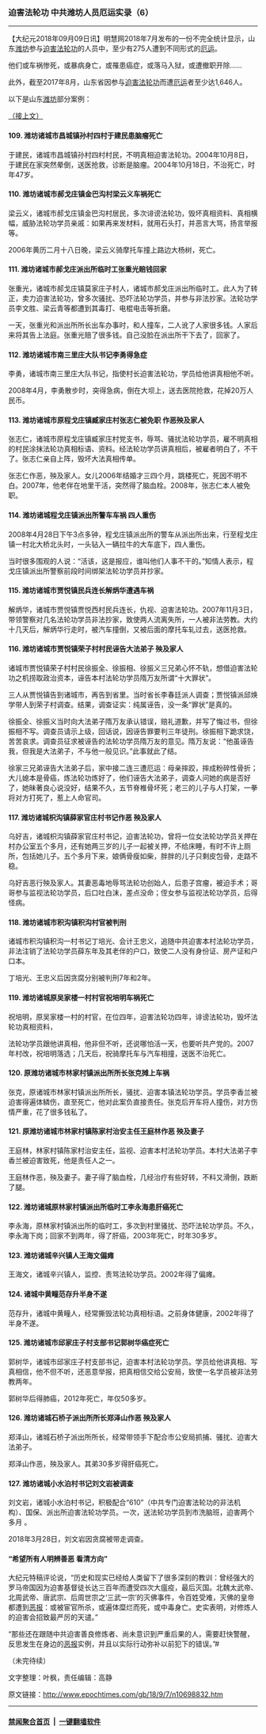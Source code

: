 ### 迫害法轮功 中共潍坊人员厄运实录（6）
------------------------

<p>【大纪元2018年09月09日讯】明慧网2018年7月发布的一份不完全统计显示，山东<a href="http://www.epochtimes.com/gb/tag/%E6%BD%8D%E5%9D%8A.html">潍坊</a>参与<a href="http://www.epochtimes.com/gb/tag/%E8%BF%AB%E5%AE%B3%E6%B3%95%E8%BD%AE%E5%8A%9F.html">迫害法轮功</a>的人员中，至少有275人遭到不同形式的<a href="http://www.epochtimes.com/gb/tag/%E5%8E%84%E8%BF%90.html">厄运</a>。</p>
<p>他们或车祸惨死，或暴病身亡，或罹患癌症，或落马入狱，或遭撤职开除……</p>
<p>此外，截至2017年8月，山东省因参与<a href="http://www.epochtimes.com/gb/tag/%E8%BF%AB%E5%AE%B3%E6%B3%95%E8%BD%AE%E5%8A%9F.html">迫害法轮功</a>而遭<a href="http://www.epochtimes.com/gb/tag/%E5%8E%84%E8%BF%90.html">厄运</a>者至少达1,646人。</p>
<p>以下是山东<a href="http://www.epochtimes.com/gb/tag/%E6%BD%8D%E5%9D%8A.html">潍坊</a>部分案例：</p>
<p><a href="http://www.epochtimes.com/gb/18/9/7/n10698579.htm">（接上文）</a></p>
<h4>109. 潍坊诸城市昌城镇孙村四村于建民患脑瘤死亡</h4>
<p>于建民，诸城市昌城镇孙村四村村民，不明真相迫害法轮功。2004年10月8日，于建民在家突然晕倒，送医抢救，诊断是脑瘤。2004年10月18日，不治死亡，时年47岁。</p>
<h4>110. 潍坊诸城市郝戈庄镇金巴沟村梁云义车祸死亡</h4>
<p>梁云义，诸城市郝戈庄镇金巴沟村居民，多次诽谤法轮功，毁坏真相资料、真相横幅，威胁法轮功学员亲戚：如果再来发材料，就用石头打，并恶言大骂，扬言举报等。</p>
<p>2006年黄历二月十八日晚，梁云义骑摩托车撞上路边大杨树，死亡。</p>
<h4>111. 潍坊诸城市郝戈庄派出所临时工张重光赔钱回家</h4>
<p>张重光，诸城市郝戈庄镇莫家庄子村人，诸城市郝戈庄派出所临时工。此人为了转正，卖力迫害法轮功，曾多次骚扰、恐吓法轮功学员，并参与非法抄家。法轮功学员李文胜、梁云青等都遭到其毒打、电棍电击等折磨。</p>
<p>一天，张重光和派出所所长出车办事时，和人撞车，二人讹了人家很多钱。人家后来将其告上法庭。张重光赔了很多钱。自己没脸在派出所干下去了，回家了。</p>
<h4>112. 潍坊诸城市南三里庄大队书记李勇得急症</h4>
<p>李勇，诸城市南三里庄大队书记，指使村长迫害法轮功，学员给他讲真相他不听。</p>
<p>2008年4月，李勇散步时，突得急病，倒在大坝上，送去医院抢救，花掉20万人民币。</p>
<h4>113. 潍坊诸城市原程戈庄镇臧家庄村张志仁被免职 作恶殃及家人</h4>
<p>张志仁，诸城市原程戈庄镇臧家庄村党支书，辱骂、骚扰法轮功学员，雇不明真相的村民涂抹法轮功真相标语、资料。经法轮功学员讲真相后，被雇者明白了，不干了。张志仁亲自上阵，毁坏大法真相传单。</p>
<p>张志仁作恶，殃及家人。女儿2006年结婚才三四个月，跳楼死亡，死因不明不白。2007年，他老伴在地里干活，突然得了脑血栓。2008年，张志仁本人被免职。</p>
<h4>114. 潍坊诸城程戈庄镇派出所警车车祸 四人重伤</h4>
<p>2008年4月28日下午3点多钟，程戈庄镇派出所的警车从派出所出来，行至程戈庄镇一村北大桥北头时，一头钻入一辆拉牛的大车底下，四人重伤。</p>
<p>当时很多围观的人说：“活该，这是报应，谁叫他们人事不干的。”知情人表示，程戈庄镇派出所警察前段时间绑架法轮功学员并抄家。</p>
<h4>115. 潍坊诸城市贾悦镇民兵连长解炳华遭遇车祸</h4>
<p>解炳华，诸城市贾悦镇贾悦西村民兵连长，仇视、迫害法轮功。2007年11月3日，带领警察对几名法轮功学员非法抄家，致使两人流离失所，一人被非法劳教。大约十几天后，解炳华行走时，被汽车撞倒，又被后面的摩托车轧过去，送医抢救。</p>
<h4>116. 潍坊诸城市贾悦镇荣子村村民诬告大法弟子 殃及家人</h4>
<p>诸城市贾悦镇荣子村村民徐振全、徐振相、徐振义三兄弟心怀不轨，想借迫害法轮功之机捞取政治资本，诬告本村法轮功学员隋万友所谓“十大罪状”。</p>
<p>三人从贾悦镇告到诸城市，再告到省里。当时省长李春廷派人调查；贾悦镇派邱焕学带人到荣子村调查。结果，调查证实：纯属诬告，没一条“罪状”是真的。</p>
<p>徐振全、徐振义当时向大法弟子隋万友承认错误，赔礼道歉，并写了悔过书，但徐振相不写。调查员请示上级，回话说，因诬告罪要判三年徒刑。徐振相下跪求饶，苦苦哀求。调查员征求被诬告的法轮功学员隋万友的意见。隋万友说：“他虽诬告我，但我是大法弟子，不与他一般见识。”此事就此了结。</p>
<p>徐家三兄弟诬告大法弟子后，家中接二连三遭厄运：母亲摔跤，摔成粉碎性骨折；大儿媳本是骨癌，炼法轮功炼好了，他们诬告大法弟子，调查人问她的病是否好了，她昧著良心说没好，结果不久，五节脊椎骨坏死；老三的儿子与人打架，一拳将对方打死了，惹上人命官司。</p>
<h4>117. 潍坊诸城枳沟镇薛家官庄村书记作恶 殃及家人</h4>
<p>乌好吉，诸城枳沟镇薛家官庄村书记，迫害法轮功，曾将一位女法轮功学员关押在村办公室五个多月，还有她两三岁的儿子一起被关押，不给床睡，有时不许上厕所，包括她儿子。五个多月下来，娘俩骨瘦如柴，胖胖的儿子只剩皮包骨，走路不稳。</p>
<p>乌好吉恶行殃及家人。其妻恶毒地辱骂法轮功创始人，后患子宫瘤，被迫手术；哥哥参与监视法轮功学员，后口吐白沫，差点没命；侄女参与监视法轮功学员，后得怪病。</p>
<h4>118. 潍坊诸城市积沟镇积沟村官被判刑</h4>
<p>诸城市积沟镇积沟一村书记丁培光、会计王忠义，追随中共迫害本村法轮功学员，非法注销了法轮功学员薛东年及其老伴的户口，致使二人没有身份证、房产证和户口本。</p>
<p>丁培光、王忠义后因贪腐分别被判刑7年和2年。</p>
<h4>119. 潍坊诸城原吴家楼一村村官祝培明车祸死亡</h4>
<p>祝培明，原吴家楼一村的村官，在位四年，迫害法轮功四年，诽谤法轮功，毁坏法轮功真相资料，</p>
<p>法轮功学员跟他讲真相，他非但不听，还说哪怕活一天，也要听共产党的。2007年村改，祝培明落选；几天后，祝骑摩托车与汽车相撞，送医不治死亡。</p>
<h4>120. 原潍坊诸城市林家村镇派出所所长张克摊上车祸</h4>
<p>张克，原诸城市林家村镇派出所所长，骚扰、迫害本镇法轮功学员。学员李香兰被迫害得遍体鳞伤，直至死亡，他对此案负直接责任。张克后开车将人撞伤，对方伤情严重，花了很多钱私了。</p>
<h4>121. 原潍坊诸城市林家村镇陈家村治安主任王庭林作恶 殃及妻子</h4>
<p>王庭林，林家村镇陈家村治安主任，监视、迫害本村法轮功学员。本村大法弟子李香兰被迫害致死，他是责任人之一。</p>
<p>王庭林作恶，殃及妻子。妻子得了脑血栓，几经治疗有些好转，不料又滑倒，跌断了腿。</p>
<h4>122. 潍坊诸城原林家村镇派出所临时工李永海患肝癌死亡</h4>
<p>李永海，原林家村镇派出所的临时工，多次到村里骚扰、恐吓法轮功学员。不久，李永海下岗；回家不到两年，得了肝癌，2003年死亡，时年30多岁。</p>
<h4>123. 潍坊诸城辛兴镇人王海文偏瘫</h4>
<p>王海文，诸城辛兴镇人，监控、责骂法轮功学员。2002年得了偏瘫。</p>
<h4>124. 诸城中黄疃范存升半身不遂</h4>
<p>范存升，诸城中黄疃人，经常撕毁法轮功真相标语。之前身体健康，2002年得了半身不遂。</p>
<h4>125. 潍坊诸城市邱家庄子村支部书记郭树华癌症死亡</h4>
<p>郭树华，诸城市邱家庄子村支部书记，迫害本村法轮功学员。学员给他讲真相、写真相信，他不但不听，还恶意举报，把真相信交给公安局，致使一名学员被非法劳教两年。</p>
<p>郭树华后得肺癌，2012年死亡，年仅50多岁。</p>
<h4>126. 潍坊诸城石桥子派出所所长郑泽山作恶 殃及家人</h4>
<p>郑泽山，诸城石桥子派出所所长，经常带领手下配合市公安局抓捕、骚扰、迫害大法弟子。</p>
<p>郑泽山作恶，殃及家人。其弟30多岁得肝癌死亡。</p>
<h4>127. 潍坊诸城小水泊村书记刘文岩被调查</h4>
<p>刘文岩，诸城小水泊村书记，积极配合“610”（中共专门迫害法轮功的非法机构）、国保、派出所迫害法轮功学员。一次，送法轮功学员到市洗脑班，迫害两个多月 。</p>
<p>2018年3月28日，刘文岩因贪腐被带走调查。</p>
<h4>“希望所有人明辨善恶 看清方向”</h4>
<p>大纪元特稿评论说，“历史和现实已经给人类留下了很多深刻的教训：曾经强大的罗马帝国因为迫害基督徒长达三百年而遭受四次大瘟疫，最后灭国。北魏太武帝、北周武帝、唐武宗、后周世宗之‘三武一宗’的灭佛事件，令百姓受难，灭佛的皇帝都遭到<a href="http://www.epochtimes.com/gb/tag/%E6%81%B6%E6%8A%A5.html">恶报</a>：或被宦官所杀，或遍体糜烂而死，或中毒身亡。史实表明，对修炼人的迫害会招致最严厉的天谴。”</p>
<p>“那些还在跟随中共迫害善良修炼者、尚未意识到严重后果的人，需要赶快警醒，反思发生在身边的<a href="http://www.epochtimes.com/gb/tag/%E6%81%B6%E6%8A%A5.html">恶报</a>实例，并且以实际行动弥补以前犯下的错误。”#</p>
<p>（未完待续）</p>
<p>文字整理：叶枫，责任编辑：高静</p>

原文链接：http://www.epochtimes.com/gb/18/9/7/n10698832.htm


------------------------
#### [禁闻聚合首页](https://github.com/gfw-breaker/banned-news/blob/master/README.md) &nbsp;|&nbsp;  [一键翻墙软件](https://github.com/gfw-breaker/nogfw/blob/master/README.md)
